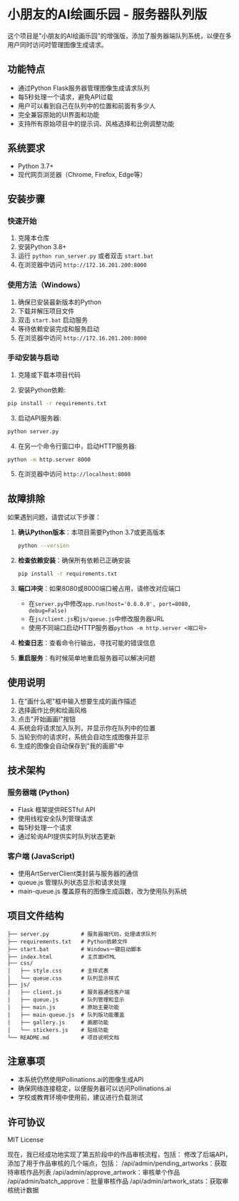 # 小朋友的AI绘画乐园 - 服务器队列版

这个项目是"小朋友的AI绘画乐园"的增强版，添加了服务器端队列系统，以便在多用户同时访问时管理图像生成请求。

## 功能特点

- 通过Python Flask服务器管理图像生成请求队列
- 每5秒处理一个请求，避免API过载
- 用户可以看到自己在队列中的位置和前面有多少人
- 完全兼容原始的UI界面和功能
- 支持所有原始项目中的提示词、风格选择和比例调整功能

## 系统要求

- Python 3.7+
- 现代网页浏览器（Chrome, Firefox, Edge等）

## 安装步骤

### 快速开始

1. 克隆本仓库
2. 安装Python 3.8+
3. 运行 `python run_server.py` 或者双击 `start.bat`
4. 在浏览器中访问 `http://172.16.201.200:8000`

### 使用方法（Windows）

1. 确保已安装最新版本的Python
2. 下载并解压项目文件
3. 双击 `start.bat` 启动服务
4. 等待依赖安装完成和服务启动
5. 在浏览器中访问 `http://172.16.201.200:8000`

### 手动安装与启动

1. 克隆或下载本项目代码

2. 安装Python依赖:
```bash
pip install -r requirements.txt
```

3. 启动API服务器:
```bash
python server.py
```

4. 在另一个命令行窗口中，启动HTTP服务器:
```bash
python -m http.server 8000
```

5. 在浏览器中访问 `http://localhost:8000`

## 故障排除

如果遇到问题，请尝试以下步骤：

1. **确认Python版本**：本项目需要Python 3.7或更高版本
   ```bash
   python --version
   ```

2. **检查依赖安装**：确保所有依赖已正确安装
   ```bash
   pip install -r requirements.txt
   ```

3. **端口冲突**：如果8080或8000端口被占用，请修改对应端口
   - 在`server.py`中修改`app.run(host='0.0.0.0', port=8080, debug=False)`
   - 在`js/client.js`和`js/queue.js`中修改服务器URL
   - 使用不同端口启动HTTP服务器`python -m http.server <端口号>`

4. **检查日志**：查看命令行输出，寻找可能的错误信息

5. **重启服务**：有时候简单地重启服务器可以解决问题

## 使用说明

1. 在"画什么呢"框中输入想要生成的画作描述
2. 选择画作比例和绘画风格
3. 点击"开始画画!"按钮
4. 系统会将请求加入队列，并显示你在队列中的位置
5. 当轮到你的请求时，系统会自动生成图像并显示
6. 生成的图像会自动保存到"我的画廊"中

## 技术架构

### 服务器端 (Python)
- Flask 框架提供RESTful API
- 使用线程安全队列管理请求
- 每5秒处理一个请求
- 通过轮询API提供实时队列状态更新

### 客户端 (JavaScript)
- 使用ArtServerClient类封装与服务器的通信
- queue.js 管理队列状态显示和请求处理
- main-queue.js 覆盖原有的图像生成函数，改为使用队列系统

## 项目文件结构

```
├── server.py          # 服务器端代码，处理请求队列
├── requirements.txt   # Python依赖文件
├── start.bat          # Windows一键启动脚本
├── index.html         # 主页面HTML
├── css/
│   ├── style.css      # 主样式表
│   └── queue.css      # 队列显示样式
├── js/
│   ├── client.js      # 服务器通信客户端
│   ├── queue.js       # 队列管理和显示
│   ├── main.js        # 原始主要功能
│   ├── main-queue.js  # 队列版功能覆盖
│   ├── gallery.js     # 画廊功能
│   └── stickers.js    # 贴纸功能
└── README.md          # 项目说明文档
```

## 注意事项

- 本系统仍然使用Pollinations.ai的图像生成API
- 确保网络连接稳定，以便服务器可以访问Pollinations.ai
- 学校或教育环境中使用前，建议进行负载测试

## 许可协议

MIT License 




现在，我已经成功地实现了第五阶段中的作品审核流程，包括：
修改了后端API，添加了用于作品审核的几个端点，包括：
/api/admin/pending_artworks：获取待审核作品列表
/api/admin/approve_artwork：审核单个作品
/api/admin/batch_approve：批量审核作品
/api/admin/artwork_stats：获取审核统计数据